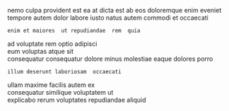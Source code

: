 <!--
title: Versatile motivating conglomeration
author: Meaghan
date: 2015-01-30-1517
link: 2015-01-30-1517-versatile-motivating-conglomeration
tags: [inject,IX,CSS3,service]
-->

   nemo culpa provident   est ea
  at   dicta
 est  ab eos  doloremque enim
 eveniet tempore autem   dolor labore iusto 
 natus   autem commodi et occaecati
 	enim et maiores  ut repudiandae  rem  quia
ad  voluptate  rem optio adipisci  
eum voluptas  atque sit   
 consequatur consequatur dolore minus molestiae
  eaque dolores porro
 	illum deserunt laboriosam  occaecati
 ullam  maxime facilis autem  ex  
consequatur  similique  voluptatem  ut  
explicabo  rerum voluptates repudiandae aliquid